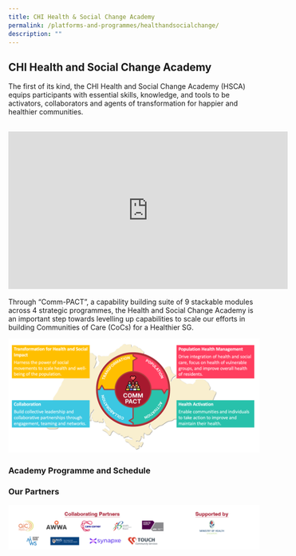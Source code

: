 ```yaml
---
title: CHI Health & Social Change Academy
permalink: /platforms-and-programmes/healthandsocialchange/
description: ""
---
```

## CHI Health and Social Change Academy 


The first of its kind, the CHI Health and Social Change Academy (HSCA) equips participants with essential skills, knowledge, and tools to be activators, collaborators and agents of transformation for happier and healthier communities.

<br>
<iframe allowfullscreen="" allow="accelerometer; autoplay; clipboard-write; encrypted-media; gyroscope; picture-in-picture; web-share" frameborder="0" title="YouTube video player" src="https://www.youtube.com/embed/mUKfVF3YQeo?si=SIukPBF-fAnRfvL0" height="315" width="560"></iframe>
<br> 

Through “Comm-PACT”, a capability building suite of 9 stackable modules across 4 strategic programmes, the Health and Social Change Academy is an important step towards levelling up capabilities to scale our efforts in building Communities of Care (CoCs) for a Healthier SG.

![](/images/commpact.png) 

<h3> Academy Programme and Schedule </h3>

<h3> Our Partners</h3>

![](/images/hsca%20partners.png)